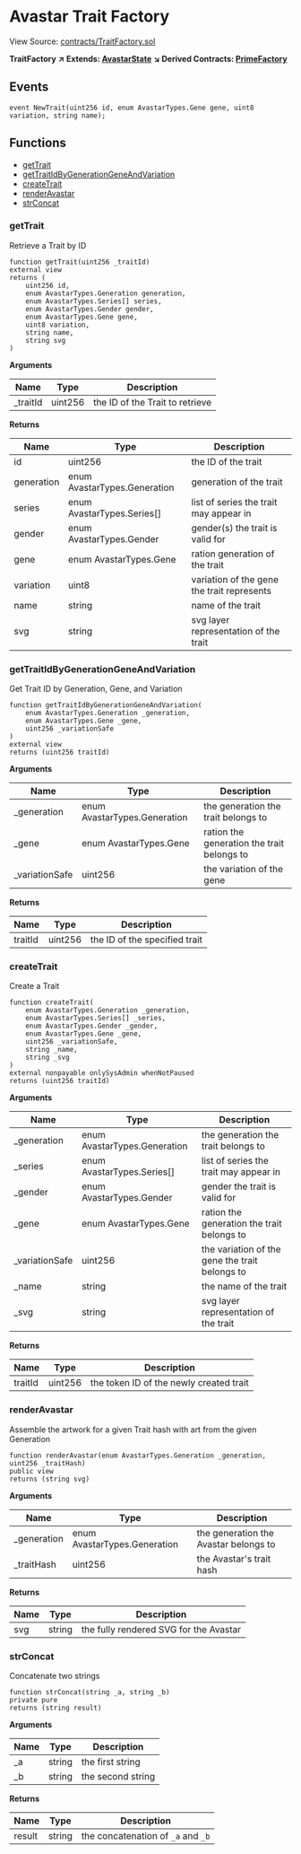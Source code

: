 # Avastar Trait Factory

View Source: [contracts/TraitFactory.sol](https://github.com/Dapp-Wizards/Avastars-Contracts/blob/master/contracts/TraitFactory.sol)

**TraitFactory** **↗ Extends: [AvastarState](AvastarState.md)**
**↘ Derived Contracts: [PrimeFactory](PrimeFactory.md)**

## Events

```solidity
event NewTrait(uint256 id, enum AvastarTypes.Gene gene, uint8 variation, string name);
```

## **Functions**

- [getTrait](#gettrait)
- [getTraitIdByGenerationGeneAndVariation](#gettraitidbygenerationgeneandvariation)
- [createTrait](#createtrait)
- [renderAvastar](#renderavastar)
- [strConcat](#strconcat)

### getTrait

Retrieve a Trait by ID

```solidity
function getTrait(uint256 _traitId)
external view
returns (
	uint256 id,
	enum AvastarTypes.Generation generation,
	enum AvastarTypes.Series[] series,
	enum AvastarTypes.Gender gender,
	enum AvastarTypes.Gene gene,
	uint8 variation,
	string name,
	string svg
)
```

**Arguments**

| Name        | Type           | Description  |
| ------------- |------------- | -----|
| _traitId | uint256 | the ID of the Trait to retrieve | 

**Returns**

| Name        | Type           | Description  |
| ------------- |------------- | -----|
| id | uint256 | the ID of the trait | 
| generation | enum AvastarTypes.Generation | generation of the trait | 
| series | enum AvastarTypes.Series[] | list of series the trait may appear in | 
| gender | enum AvastarTypes.Gender | gender(s) the trait is valid for | 
| gene | enum AvastarTypes.Gene | ration generation of the trait | 
| variation | uint8 | variation of the gene the trait represents | 
| name | string | name of the trait | 
| svg | string | svg layer representation of the trait | 

### getTraitIdByGenerationGeneAndVariation

Get Trait ID by Generation, Gene, and Variation

```solidity
function getTraitIdByGenerationGeneAndVariation(
	enum AvastarTypes.Generation _generation,
	enum AvastarTypes.Gene _gene,
	uint256 _variationSafe
)
external view
returns (uint256 traitId)
```

**Arguments**

| Name        | Type           | Description  |
| ------------- |------------- | -----|
| _generation | enum AvastarTypes.Generation | the generation the trait belongs to | 
| _gene | enum AvastarTypes.Gene | ration the generation the trait belongs to | 
| _variationSafe | uint256 | the variation of the gene | 

**Returns**

| Name        | Type           | Description  |
| ------------- |------------- | -----|
| traitId | uint256 | the ID of the specified trait | 

### createTrait

Create a Trait

```solidity
function createTrait(
	enum AvastarTypes.Generation _generation,
	enum AvastarTypes.Series[] _series,
	enum AvastarTypes.Gender _gender,
	enum AvastarTypes.Gene _gene,
	uint256 _variationSafe,
	string _name,
	string _svg
)
external nonpayable onlySysAdmin whenNotPaused 
returns (uint256 traitId)
```

**Arguments**

| Name        | Type           | Description  |
| ------------- |------------- | -----|
| _generation | enum AvastarTypes.Generation | the generation the trait belongs to | 
| _series | enum AvastarTypes.Series[] | list of series the trait may appear in | 
| _gender | enum AvastarTypes.Gender | gender the trait is valid for | 
| _gene | enum AvastarTypes.Gene | ration the generation the trait belongs to | 
| _variationSafe | uint256 | the variation of the gene the trait belongs to | 
| _name | string | the name of the trait | 
| _svg | string | svg layer representation of the trait | 

**Returns**

| Name        | Type           | Description  |
| ------------- |------------- | -----|
| traitId | uint256 | the token ID of the newly created trait | 

### renderAvastar

Assemble the artwork for a given Trait hash with art from the given Generation

```solidity
function renderAvastar(enum AvastarTypes.Generation _generation, uint256 _traitHash)
public view
returns (string svg)
```

**Arguments**

| Name        | Type           | Description  |
| ------------- |------------- | -----|
| _generation | enum AvastarTypes.Generation | the generation the Avastar belongs to | 
| _traitHash | uint256 | the Avastar's trait hash | 

**Returns**

| Name        | Type           | Description  |
| ------------- |------------- | -----|
| svg | string | the fully rendered SVG for the Avastar | 

### strConcat

Concatenate two strings

```solidity
function strConcat(string _a, string _b)
private pure
returns (string result)
```

**Arguments**

| Name        | Type           | Description  |
| ------------- |------------- | -----|
| _a | string | the first string | 
| _b | string | the second string | 

**Returns**

| Name        | Type           | Description  |
| ------------- |------------- | -----|
| result | string | the concatenation of `_a` and `_b` | 

